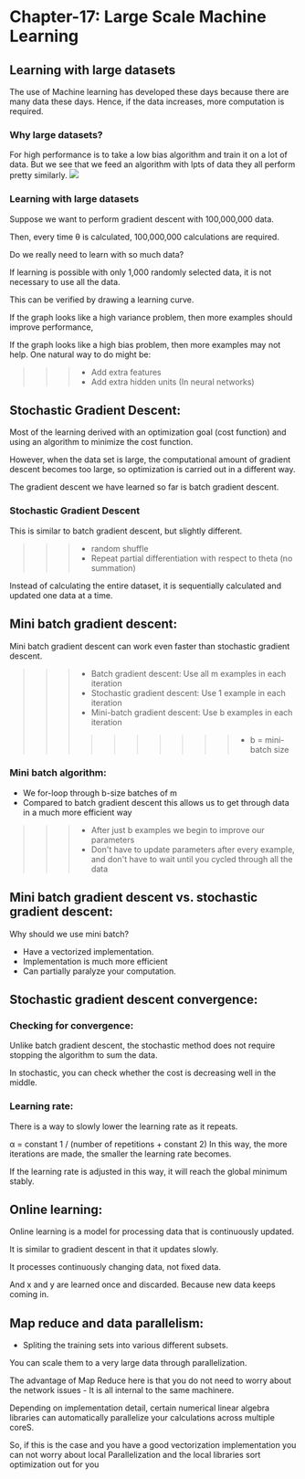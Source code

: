 # Chapter-17: Large Scale Machine Learning

## Learning with large datasets
The use of Machine learning has developed these days because there are many data these days. Hence, if the data increases, more computation is required.

### Why large datasets?
For high performance is to take a low bias algorithm and train it on a lot of data. But we see that we feed an algorithm with lpts of data they all perform pretty similarly.
<img src="image.png">

### Learning with large datasets
Suppose we want to perform gradient descent with 100,000,000 data.

Then, every time θ is calculated, 100,000,000 calculations are required.

Do we really need to learn with so much data?

If learning is possible with only 1,000 randomly selected data, it is not necessary to use all the data.

This can be verified by drawing a learning curve.

If the graph looks like a high variance problem, then more examples should improve performance,

If the  graph looks like a high bias problem, then more examples may not help.
One natural way to do might be:
>>> + Add extra features
>>> + Add extra hidden units (In neural networks)


## Stochastic Gradient Descent:
Most of the learning derived with an optimization goal (cost function) and  using an algorithm to minimize the cost function.

However, when the data set is large, the computational amount of gradient descent becomes too large, so optimization is carried out in a different way.

The gradient descent we have learned so far is batch gradient descent.


### Stochastic Gradient Descent
This is similar to batch gradient descent, but slightly different.

>>> + random shuffle
>>> + Repeat partial differentiation with respect to theta (no summation)

Instead of calculating the entire dataset, it is sequentially calculated and updated one data at a time.


## Mini batch gradient descent:
Mini batch gradient descent can work even faster than stochastic  gradient descent.

>>> + Batch gradient descent: Use all m examples in each iteration
>>> + Stochastic gradient descent: Use 1 example in each iteration
>>> + Mini-batch gradient descent: Use b examples in each iteration
>>>>>>>>>>+ b = mini-batch size

### Mini batch algorithm:
+ We for-loop through b-size batches of m
+ Compared to batch gradient descent this allows us to get through data in a much more efficient way
>>> + After just b examples we begin to improve our parameters
>>> + Don't have to update parameters after every example, and don't have to wait until you cycled through all the data


## Mini batch gradient descent vs. stochastic gradient descent:

Why should we use mini batch?
+ Have a vectorized implementation.
+ Implementation is much more efficient
+ Can partially paralyze your computation.


## Stochastic gradient descent convergence:

### Checking for convergence:
Unlike batch gradient descent, the stochastic method does not require stopping the algorithm to sum the data.

In stochastic, you can check whether the cost is decreasing well in the middle.


### Learning rate:
There is a way to slowly lower the learning rate as it repeats.

α = constant 1 / (number of repetitions + constant 2)
In this way, the more iterations are made, the smaller the learning rate becomes.

If the learning rate is adjusted in this way, it will reach the global minimum stably.


## Online learning:
Online learning is a model for processing data that is continuously updated.

It is similar to gradient descent in that it updates slowly.

It processes continuously changing data, not fixed data.

And x and y are learned once and discarded. Because new data keeps coming in.


## Map reduce and data parallelism:
+ Spliting the training sets into various different subsets.

You can scale them to a very large data through parallelization.

The advantage of Map Reduce here is that you do not need to worry about the network issues - It is all internal to the same machinere.

Depending on implementation detail, certain numerical linear algebra libraries can automatically parallelize your calculations across multiple coreS.

So, if this is the case and you have a good vectorization implementation you can not worry about local Parallelization and the local libraries sort optimization out for you